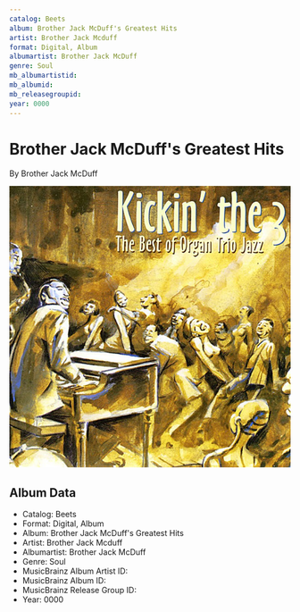 ```yaml
---
catalog: Beets
album: Brother Jack McDuff's Greatest Hits
artist: Brother Jack Mcduff
format: Digital, Album
albumartist: Brother Jack McDuff
genre: Soul
mb_albumartistid: 
mb_albumid: 
mb_releasegroupid: 
year: 0000
---
```


# Brother Jack McDuff's Greatest Hits

By Brother Jack McDuff

![](../../assets/beetscovers/Brother_Jack_Mcduff-Brother_Jack_McDuffs_Greatest_Hits.jpg)

## Album Data

- Catalog: Beets
- Format: Digital, Album
- Album: Brother Jack McDuff's Greatest Hits
- Artist: Brother Jack Mcduff
- Albumartist: Brother Jack McDuff
- Genre: Soul
- MusicBrainz Album Artist ID: 
- MusicBrainz Album ID: 
- MusicBrainz Release Group ID: 
- Year: 0000

